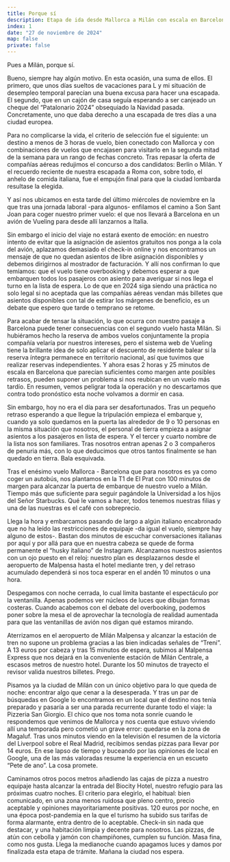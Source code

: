 ```yaml
---
title: Porque sí
description: Etapa de ida desde Mallorca a Milán con escala en Barcelona.
index: 1
date: "27 de noviembre de 2024"
map: false
private: false
---
```

Pues a Milán, porque sí.

Bueno, siempre hay algún motivo. En esta ocasión, una suma de ellos. El primero, que unos días sueltos de vacaciones para L y mi situación de desempleo temporal parecían una buena excusa para hacer una escapada. El segundo, que en un cajón de casa seguía esperando a ser canjeado un cheque del “Patalonario 2024” obsequiado la Navidad pasada. Concretamente, uno que daba derecho a una escapada de tres días a una ciudad europea.

Para no complicarse la vida, el criterio de selección fue el siguiente: un destino a menos de 3 horas de vuelo, bien conectado con Mallorca y con combinaciones de vuelos que encajasen para visitarlo en la segunda mitad de la semana para un rango de fechas concreto. Tras repasar la oferta de compañías aéreas redujimos el concurso a dos candidatos: Berlín o Milán. Y el recuerdo reciente de nuestra escapada a Roma con, sobre todo, el anhelo de comida italiana, fue el empujón final para que la ciudad lombarda resultase la elegida.

Y así nos ubicamos en esta tarde del último miércoles de noviembre en la que tras una jornada laboral -para algunos- enfilamos el camino a Son Sant Joan para coger nuestro primer vuelo: el que nos llevará a Barcelona en un avión de Vueling para desde allí lanzarnos a Italia.

Sin embargo el inicio del viaje no estará exento de emoción: en nuestro intento de evitar que la asignación de asientos gratuitos nos ponga a la cola del avión, aplazamos demasiado el check-in online y nos encontramos un mensaje de que no quedan asientos de libre asignación disponibles y debemos dirigirnos al mostrador de facturación. Y allí nos confirman lo que temíamos: que el vuelo tiene overbooking y debemos esperar a que embarquen todos los pasajeros con asiento para averiguar si nos llega el turno en la lista de espera. Lo de que en 2024 siga siendo una práctica no solo legal si no aceptada que las compañías aéreas vendan más billetes que asientos disponibles con tal de estirar los márgenes de beneficio, es un debate que espero que tarde o temprano se retome.

Para acabar de tensar la situación, lo que ocurra con nuestro pasaje a Barcelona puede tener consecuencias con el segundo vuelo hasta Milán. Si hubiéramos hecho la reserva de ambos vuelos conjuntamente la propia compañía velaría por nuestros intereses, pero el sistema web de Vueling tiene la brillante idea de solo aplicar el descuento de residente balear si la reserva íntegra permanece en territorio nacional, así que tuvimos que realizar reservas independientes. Y ahora esas 2 horas y 25 minutos de escala en Barcelona que parecían suficientes como margen ante posibles retrasos, pueden suponer un problema si nos reubican en un vuelo más tardío. En resumen, vemos peligrar toda la operación y no descartamos que contra todo pronóstico esta noche volvamos a dormir en casa.

Sin embargo, hoy no era el día para ser desafortunados. Tras un pequeño retraso esperando a que llegue la tripulación empieza el embarque y, cuando ya solo quedamos en la puerta las alrededor de 9 o 10 personas en la misma situación que nosotros, el personal de tierra empieza a asignar asientos a los pasajeros en lista de espera. Y el tercer y cuarto nombre de la lista nos son familiares. Tras nosotros entran apenas 2 o 3 compañeros de penuria más, con lo que deducimos que otros tantos finalmente se han quedado en tierra. Bala esquivada.

Tras el enésimo vuelo Mallorca - Barcelona que para nosotros es ya como coger un autobús, nos plantamos en la T1 de El Prat con 100 minutos de margen para alcanzar la puerta de embarque de nuestro vuelo a Milán. Tiempo más que suficiente para seguir pagándole la Universidad a los hijos del Señor Starbucks. Qué le vamos a hacer, todos tenemos nuestras filias y una de las nuestras es el café con sobreprecio.

Llega la hora y embarcamos pasando de largo a algún italiano encabronado que no ha leído las restricciones de equipaje -da igual el vuelo, siempre hay alguno de estos-. Bastan dos minutos de escuchar conversaciones italianas por aquí y por allá para que en nuestra cabeza se quede de forma permanente el “husky italiano” de Instagram. Alcanzamos nuestros asientos con un ojo puesto en el reloj: nuestro plan es desplazarnos desde el aeropuerto de Malpensa hasta el hotel mediante tren, y del retraso acumulado dependerá si nos toca esperar en el andén 10 minutos o una hora.

Despegamos con noche cerrada, lo cual limita bastante el espectáculo por la ventanilla. Apenas podemos ver núcleos de luces que dibujan formas costeras. Cuando acabemos con el debate del overbooking, podemos poner sobre la mesa el de aprovechar la tecnología de realidad aumentada para que las ventanillas de avión nos digan qué estamos mirando.

Aterrizamos en el aeropuerto de Milán Malpensa y alcanzar la estación de tren no supone un problema gracias a las bien indicadas señales de “Treni”. A 13 euros por cabeza y tras 15 minutos de espera, subimos al Malpensa Express que nos dejará en la conveniente estación de Milán Centrale, a escasos metros de nuestro hotel. Durante los 50 minutos de trayecto el revisor valida nuestros billetes. Prego.

Pisamos ya la ciudad de Milán con un único objetivo para lo que queda de noche: encontrar algo que cenar a la desesperada. Y tras un par de búsquedas en Google lo encontramos en un local que el destino nos tenía preparado y pasaría a ser una parada recurrente durante todo el viaje: la Pizzeria San Giorgio. El chico que nos toma nota sonríe cuando le respondemos que venimos de Mallorca y nos cuenta que estuvo viviendo allí una temporada pero cometió un grave error: quedarse en la zona de Magaluf. Tras unos minutos viendo en la televisión el resumen de la victoria del Liverpool sobre el Real Madrid, recibimos sendas pizzas para llevar por 14 euros. En ese lapso de tiempo y buceando por las opiniones de local en Google, una de las más valoradas resume la experiencia en un escueto “Pete de ano”. La cosa promete.

Caminamos otros pocos metros añadiendo las cajas de pizza a nuestro equipaje hasta alcanzar la entrada del Biocity Hotel, nuestro refugio para las próximas cuatro noches. El criterio para elegirlo, el habitual: bien comunicado, en una zona menos ruidosa que pleno centro, precio aceptable y opiniones mayoritariamente positivas. 120 euros por noche, en una época post-pandemia en la que el turismo ha subido sus tarifas de forma alarmante, entra dentro de lo aceptable. Check-in sin nada que destacar, y una habitación limpia y decente para nosotros. Las pizzas, de atún con cebolla y jamón con champiñones, cumplen su función. Masa fina, como nos gusta. Llega la medianoche cuando apagamos luces y damos por finalizada esta etapa de trámite. Mañana la ciudad nos espera.
